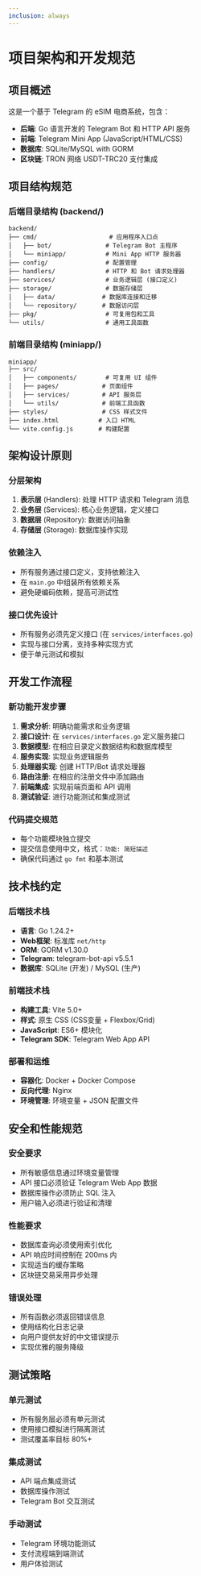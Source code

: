 ```yaml
---
inclusion: always
---
```


# 项目架构和开发规范

## 项目概述

这是一个基于 Telegram 的 eSIM 电商系统，包含：
- **后端**: Go 语言开发的 Telegram Bot 和 HTTP API 服务
- **前端**: Telegram Mini App (JavaScript/HTML/CSS)
- **数据库**: SQLite/MySQL with GORM
- **区块链**: TRON 网络 USDT-TRC20 支付集成

## 项目结构规范

### 后端目录结构 (backend/)
```
backend/
├── cmd/                    # 应用程序入口点
│   ├── bot/               # Telegram Bot 主程序
│   └── miniapp/           # Mini App HTTP 服务器
├── config/                # 配置管理
├── handlers/              # HTTP 和 Bot 请求处理器
├── services/              # 业务逻辑层 (接口定义)
├── storage/               # 数据存储层
│   ├── data/             # 数据库连接和迁移
│   └── repository/       # 数据访问层
├── pkg/                   # 可复用包和工具
└── utils/                 # 通用工具函数
```

### 前端目录结构 (miniapp/)
```
miniapp/
├── src/
│   ├── components/        # 可复用 UI 组件
│   ├── pages/            # 页面组件
│   ├── services/         # API 服务层
│   └── utils/            # 前端工具函数
├── styles/               # CSS 样式文件
├── index.html           # 入口 HTML
└── vite.config.js       # 构建配置
```

## 架构设计原则

### 分层架构
1. **表示层** (Handlers): 处理 HTTP 请求和 Telegram 消息
2. **业务层** (Services): 核心业务逻辑，定义接口
3. **数据层** (Repository): 数据访问抽象
4. **存储层** (Storage): 数据库操作实现

### 依赖注入
- 所有服务通过接口定义，支持依赖注入
- 在 `main.go` 中组装所有依赖关系
- 避免硬编码依赖，提高可测试性

### 接口优先设计
- 所有服务必须先定义接口 (在 `services/interfaces.go`)
- 实现与接口分离，支持多种实现方式
- 便于单元测试和模拟

## 开发工作流程

### 新功能开发步骤
1. **需求分析**: 明确功能需求和业务逻辑
2. **接口设计**: 在 `services/interfaces.go` 定义服务接口
3. **数据模型**: 在相应目录定义数据结构和数据库模型
4. **服务实现**: 实现业务逻辑服务
5. **处理器实现**: 创建 HTTP/Bot 请求处理器
6. **路由注册**: 在相应的注册文件中添加路由
7. **前端集成**: 实现前端页面和 API 调用
8. **测试验证**: 进行功能测试和集成测试

### 代码提交规范
- 每个功能模块独立提交
- 提交信息使用中文，格式：`功能: 简短描述`
- 确保代码通过 `go fmt` 和基本测试

## 技术栈约定

### 后端技术栈
- **语言**: Go 1.24.2+
- **Web框架**: 标准库 `net/http`
- **ORM**: GORM v1.30.0
- **Telegram**: telegram-bot-api v5.5.1
- **数据库**: SQLite (开发) / MySQL (生产)

### 前端技术栈
- **构建工具**: Vite 5.0+
- **样式**: 原生 CSS (CSS变量 + Flexbox/Grid)
- **JavaScript**: ES6+ 模块化
- **Telegram SDK**: Telegram Web App API

### 部署和运维
- **容器化**: Docker + Docker Compose
- **反向代理**: Nginx
- **环境管理**: 环境变量 + JSON 配置文件

## 安全和性能规范

### 安全要求
- 所有敏感信息通过环境变量管理
- API 接口必须验证 Telegram Web App 数据
- 数据库操作必须防止 SQL 注入
- 用户输入必须进行验证和清理

### 性能要求
- 数据库查询必须使用索引优化
- API 响应时间控制在 200ms 内
- 实现适当的缓存策略
- 区块链交易采用异步处理

### 错误处理
- 所有函数必须返回错误信息
- 使用结构化日志记录
- 向用户提供友好的中文错误提示
- 实现优雅的服务降级

## 测试策略

### 单元测试
- 所有服务层必须有单元测试
- 使用接口模拟进行隔离测试
- 测试覆盖率目标 80%+

### 集成测试
- API 端点集成测试
- 数据库操作测试
- Telegram Bot 交互测试

### 手动测试
- Telegram 环境功能测试
- 支付流程端到端测试
- 用户体验测试